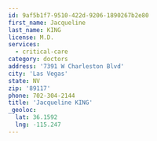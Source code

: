 ```yaml
---
id: 9af5b1f7-9510-422d-9206-1890267b2e80
first_name: Jacqueline
last_name: KING
license: M.D.
services:
  - critical-care
category: doctors
address: '7391 W Charleston Blvd'
city: 'Las Vegas'
state: NV
zip: '89117'
phone: 702-304-2144
title: 'Jacqueline KING'
_geoloc:
  lat: 36.1592
  lng: -115.247
---
```

